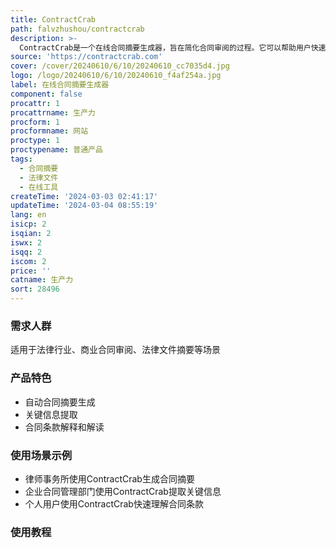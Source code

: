 ```yaml
---
title: ContractCrab
path: falvzhushou/contractcrab
description: >-
  ContractCrab是一个在线合同摘要生成器，旨在简化合同审阅的过程。它可以帮助用户快速、轻松地从冗长的合同文本中提取关键信息，节省时间并做出明智的决策。该工具提供合同文本的自动摘要和要点提取，以及合同条款的解释和解读。
source: 'https://contractcrab.com'
cover: /cover/20240610/6/10/20240610_cc7035d4.jpg
logo: /logo/20240610/6/10/20240610_f4af254a.jpg
label: 在线合同摘要生成器
component: false
procattr: 1
procattrname: 生产力
procform: 1
procformname: 网站
proctype: 1
proctypename: 普通产品
tags:
  - 合同摘要
  - 法律文件
  - 在线工具
createTime: '2024-03-03 02:41:17'
updateTime: '2024-03-04 08:55:19'
lang: en
isicp: 2
isqian: 2
iswx: 2
isqq: 2
iscom: 2
price: ''
catname: 生产力
sort: 28496
---
```




### 需求人群
适用于法律行业、商业合同审阅、法律文件摘要等场景

### 产品特色
* 自动合同摘要生成
* 关键信息提取
* 合同条款解释和解读

### 使用场景示例
* 律师事务所使用ContractCrab生成合同摘要
* 企业合同管理部门使用ContractCrab提取关键信息
* 个人用户使用ContractCrab快速理解合同条款

### 使用教程


  
